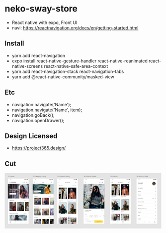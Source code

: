 # neko-sway-store

- React native with expo, Front UI
- navi: https://reactnavigation.org/docs/en/getting-started.html

## Install

- yarn add react-navigation
- expo install react-native-gesture-handler react-native-reanimated react-native-screens react-native-safe-area-context
- yarn add react-navigation-stack react-navigation-tabs
- yarn add @react-native-community/masked-view

## Etc

- navigation.navigate('Name');
- navigation.navigate('Name', item);
- navigation.goBack();
- navigation.openDrawer();

## Design Licensed

- https://project365.design/

## **Cut**

![capture](./capture.PNG)
